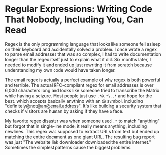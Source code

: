 ---
---
# Regular Expressions: Writing Code That Nobody, Including You, Can Read

Regex is the only programming language that looks like someone fell asleep on their keyboard and accidentally solved a problem. I once wrote a regex to parse email addresses that was so complex, I had to write documentation longer than the regex itself just to explain what it did. Six months later, I needed to modify it and ended up just rewriting it from scratch because understanding my own code would have taken longer.

The email regex is actually a perfect example of why regex is both powerful and terrible. The actual RFC-compliant regex for email addresses is over 6,000 characters long and looks like someone tried to transcribe the Matrix while having a seizure. Most people just use `.*@.*\..*` and hope for the best, which accepts basically anything with an @ symbol, including "definitely@not@an@email.address". It's like building a security system that checks if visitors are human by asking if they have a face.

My favorite regex disaster was when someone used `.*` to match "anything" but forgot that in single-line mode, it really means anything, including newlines. This regex was supposed to extract URLs from text but ended up matching the entire document as one giant URL. The resulting bug report was just "The website link downloader downloaded the entire internet." Sometimes the simplest patterns cause the biggest problems.

